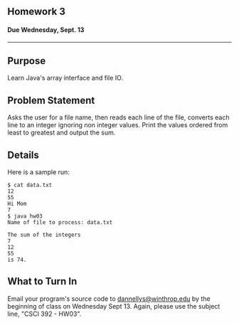 ## Homework 3
#### Due Wednesday, Sept. 13

------------------------------

Purpose
------------------------------
Learn Java's array interface and file IO.

Problem Statement
------------------------------
Asks the user for a file name, then reads each line of the file, converts each line to an integer ignoring non integer
values. Print the values ordered from least to greatest and output the sum.

Details
------------------------------
Here is a sample run:
```
$ cat data.txt
12
55
Hi Mom
7
$ java hw03
Name of file to process: data.txt

The sum of the integers
7
12
55
is 74. 
```

What to Turn In
------------------------------
Email your program's source code to dannellys@winthrop.edu by the beginning of class on Wednesday Sept 13. Again, please
use the subject line, "CSCI 392 - HW03". 
